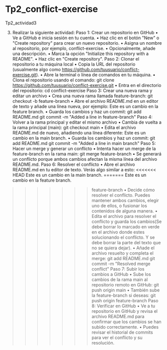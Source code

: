 # Tp2_conflict-exercise
Tp2_actividad3

3) Realizar la siguiente actividad:
Paso 1: Crear un repositorio en GitHub
• Ve a GitHub e inicia sesión en tu cuenta.
• Haz clic en el botón "New" o "Create repository" para crear un nuevo
repositorio.
• Asigna un nombre al repositorio, por ejemplo, conflict-exercise.
• Opcionalmente, añade una descripción.
• Marca la opción "Initialize this repository with a README".
• Haz clic en "Create repository".
Paso 2: Clonar el repositorio a tu máquina local
• Copia la URL del repositorio (usualmente algo como
https://github.com/tuusuario/conflict-exercise.git).
• Abre la terminal o línea de comandos en tu máquina.
• Clona el repositorio usando el comando:
git clone https://github.com/tuusuario/conflict-exercise.git
• Entra en el directorio del repositorio:
cd conflict-exercise
Paso 3: Crear una nueva rama y editar un archivo
• Crea una nueva rama llamada feature-branch:
git checkout -b feature-branch
• Abre el archivo README.md en un editor de texto y añade una línea nueva,
por ejemplo:
Este es un cambio en la feature branch.
• Guarda los cambios y haz un commit:
git add README.md
git commit -m "Added a line in feature-branch"
Paso 4: Volver a la rama principal y editar el mismo archivo
• Cambia de vuelta a la rama principal (main):
git checkout main
• Edita el archivo README.md de nuevo, añadiendo una línea diferente:
Este es un cambio en la main branch.
• Guarda los cambios y haz un commit:
git add README.md
git commit -m "Added a line in main branch"
Paso 5: Hacer un merge y generar un conflicto
• Intenta hacer un merge de la feature-branch en la rama main:
git merge feature-branch
• Se generará un conflicto porque ambos cambios afectan la misma línea del
archivo README.md.
Paso 6: Resolver el conflicto
• Abre el archivo README.md en tu editor de texto. Verás algo similar a esto:
<<<<<<< HEAD
Este es un cambio en la main branch.
=======
Este es un cambio en la feature branch.
>>>>>>> feature-branch
• Decide cómo resolver el conflicto. Puedes mantener ambos cambios, elegir
uno de ellos, o fusionar los contenidos de alguna manera.
• Edita el archivo para resolver el conflicto y guarda los cambios(Se debe borrar
lo marcado en verde en el archivo donde estes solucionando el conflicto. Y se
debe borrar la parte del texto que no se quiera dejar).
• Añade el archivo resuelto y completa el merge:
git add README.md
git commit -m "Resolved merge conflict"
Paso 7: Subir los cambios a GitHub
• Sube los cambios de la rama main al repositorio remoto en GitHub:
git push origin main
>>>>>>> • También sube la feature-branch si deseas:
git push origin feature-branch
Paso 8: Verificar en GitHub
• Ve a tu repositorio en GitHub y revisa el archivo README.md para confirmar
que los cambios se han subido correctamente.
• Puedes revisar el historial de commits para ver el conflicto y su resolución.
